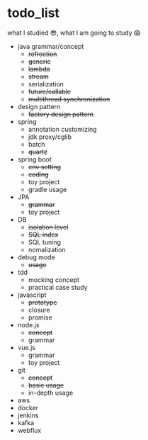 # todo_list
what I studied :sunglasses:, what I am going to study :scream:


+ java grammar/concept
   - ~~refrection~~
   - ~~generic~~
   - ~~lambda~~
   - ~~stream~~
   - serialization
   - ~~future/callable~~
   - ~~multithread synchronization~~
+ design pattern
   - ~~factory design pattern~~
+ spring 
   - annotation customizing
   - jdk proxy/cglib
   - batch
   - ~~quartz~~
+ spring boot
   - ~~env setting~~
   - ~~coding~~
   - toy project
   - gradle usage
+ JPA
   - ~~grammar~~
   - toy project
+ DB 
   - ~~isolation level~~
   - ~~SQL index~~
   - SQL tuning
   - nomalization
+ debug mode
   - ~~usage~~
+ tdd
   - mocking concept
   - practical case study
+ javascript
   - ~~prototype~~
   - closure
   - promise
+ node.js
   - ~~concept~~
   - grammar
+ vue.js
   - grammar
   - toy project
+ git 
   - ~~concept~~
   - ~~basic usage~~
   - in-depth usage
+ aws
+ docker
+ jenkins
+ kafka
+ webflux

